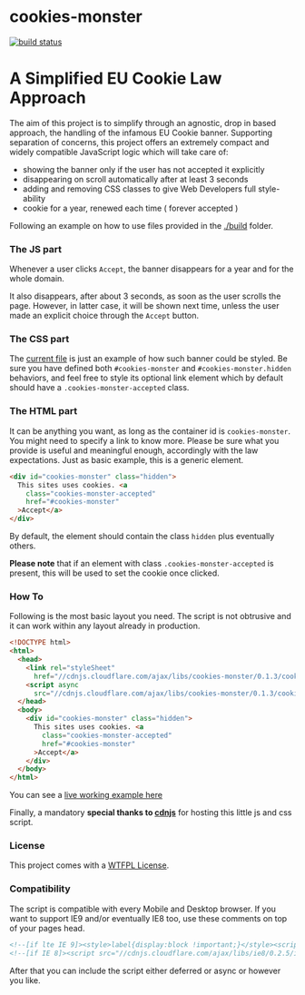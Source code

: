 cookies-monster
===============

[![build status](https://secure.travis-ci.org/WebReflection/cookies-monster.svg)](http://travis-ci.org/WebReflection/cookies-monster)

# A Simplified EU Cookie Law Approach

The aim of this project is to simplify through an agnostic, drop in based approach, the handling of the infamous EU Cookie banner.
Supporting separation of concerns, this project offers an extremely compact and widely compatible JavaScript logic
which will take care of:

  * showing the banner only if the user has not accepted it explicitly
  * disappearing on scroll automatically after at least 3 seconds
  * adding and removing CSS classes to give Web Developers full style-ability
  * cookie for a year, renewed each time ( forever accepted )

Following an example on how to use files provided in the [./build](build/) folder.



### The JS part

Whenever a user clicks `Accept`, the banner disappears for a year and for the whole domain.

It also disappears, after about 3 seconds, as soon as the user scrolls the page.
However, in latter case, it will be shown next time, unless the user made an explicit choice through the `Accept` button.



### The CSS part

The [current file](src/cookies-monster.css) is just an example of how such banner could be styled.
Be sure you have defined both `#cookies-monster` and `#cookies-monster.hidden` behaviors, and feel free to style its optional link element which by default should have  a `.cookies-monster-accepted` class.



### The HTML part

It can be anything you want, as long as the container id is `cookies-monster`. You might need to specify a link to know more.
Please be sure what you provide is useful and meaningful enough, accordingly with the law expectations.
Just as basic example, this is a generic element.

```html
<div id="cookies-monster" class="hidden">
  This sites uses cookies. <a
    class="cookies-monster-accepted"
    href="#cookies-monster"
  >Accept</a>
</div>
```

By default, the element should contain the class `hidden` plus eventually others.

**Please note** that if an element with class `.cookies-monster-accepted` is present, this will be used to set the cookie once clicked.



### How To

Following is the most basic layout you need. The script is not obtrusive and it can work within any layout already in production.

```html
<!DOCTYPE html>
<html>
  <head>
    <link rel="styleSheet"
      href="//cdnjs.cloudflare.com/ajax/libs/cookies-monster/0.1.3/cookies-monster.css">
    <script async
      src="//cdnjs.cloudflare.com/ajax/libs/cookies-monster/0.1.3/cookies-monster.js"></script>
  </head>
  <body>
    <div id="cookies-monster" class="hidden">
      This sites uses cookies. <a
        class="cookies-monster-accepted"
        href="#cookies-monster"
      >Accept</a>
    </div>
  </body>
</html>
```

You can see a [live working example here](http://webreflection.github.io/cookies-monster/test/test.html)

Finally, a mandatory **special thanks to [cdnjs](https://cdnjs.com/)** for hosting this little js and css script.



### License

This project comes with a [WTFPL License](http://www.wtfpl.net/).



### Compatibility

The script is compatible with every Mobile and Desktop browser.
If you want to support IE9 and/or eventually IE8 too, use these comments on top of your pages head.

```html
<!--[if lte IE 9]><style>label{display:block !important;}</style><script>(function(f){window.setTimeout=f(window.setTimeout);window.setInterval=f(window.setInterval)})(function(f){return function(c,t){var a=[].slice.call(arguments,2);return f(function(){c.apply(this,a)},t)}});</script><![endif]-->
<!--[if IE 8]><script src="//cdnjs.cloudflare.com/ajax/libs/ie8/0.2.5/ie8.js"></script><![endif]-->
```

After that you can include the script either deferred or async or however you like.
